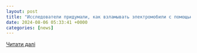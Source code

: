 ```yaml
---
layout: post
title: "Исследователи придумали, как взламывать электромобили с помощью старой технологии 1920-х годов"
date: 2024-08-06 05:33:41 +0000
categories: [news]
---
```


[Читати далі](https://24tv.ua/tech/ru/issledovateli-smogli-vzlomat-zarjadnye-stancii-i-jelektromobili-posylaja-osobye-signaly-tehno_n2611487)

